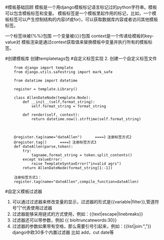 #模板基础回顾
模板是一个用django模板标记语言标记过的python字符串。模板可以包含模板标签和变量。
模板标签是一个模板里起作用的标记，比如，一个模板标签可以产生控制结构的内容(if或for)，可以获取数据库内容或者访问其他模板标签。

一个标签块被{%%}包围
一个变量被{{}}包围
context是一个传递给模板的key-value对
模板渲染是通过context获取值来替换模板中变量并执行所有的模板标签。

#创建模板库
创建templatetags包
#自定义标签实现
2. 创建一个自定义标签文件

		from django import template
		from django.utils.safestring import mark_safe
		
		from datetime import datetime
		
		register = template.Library()
		
		class AllenDateNode(template.Node):
		    def __init__(self,format_string):
		        self.format_string = format_string
		
		    def render(self, context):
		        return datetime.now().strftime(self.format_string)
		
		
		
		@register.tag(name="dateAllen")      ====》注册标签方式2
		@register.tag()      ====》注册标签方式3
		def dateAllen(parse,token):
		    try:
		        tagname,format_string = token.split_contents()
		    except ValueError:
		        raise TemplateSyntaxError("invalid agrs")
		    return AllenDateNode(format_string[1:-1])

		注册标签方式1：
		register.tag(name="dateAllen",compile_function=dateAllen)

#自定义模板过滤器
1. 可以通过过滤器来修改变量的显示，过滤器的形式是{{variable|filter}},管道符号"|"代表使用过滤器
2. 过滤器能够采用链式的方式使用，例如：{{text|escape|linebreaks}}
3. 过滤器还可以带参数，例如 {{ bioltruncatewords:30}}
4. 过滤器的参数如果带有空格，那么需要引号引起来，例如：{{list|join:","}}
django中欧30多个内置过滤器 比如 add，cut date等


	





